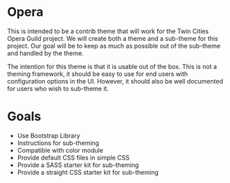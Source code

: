 # Opera

This is intended to be a contrib theme that will work for the Twin Cities Opera Guild project. We will create
both a theme and a sub-theme for this project. Our goal will be to keep as much as possible out of the sub-theme
and handled by the theme. 

The intention for this theme is that it is usable out of the box. This is not a theming framework, it should
be easy to use for end users with configuration options in the UI. However, it should also be well documented 
for users who wish to sub-theme it. 

# Goals

- Use Bootstrap Library
- Instructions for sub-theming
- Compatible with color module
- Provide default CSS files in simple CSS
- Provide a SASS starter kit for sub-theming
- Provide a straight CSS starter kit for sub-theming
